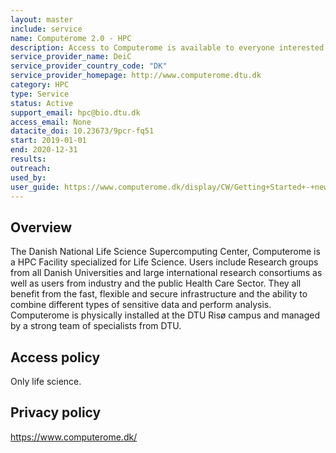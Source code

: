 ```yaml
---
layout: master
include: service
name: Computerome 2.0 - HPC
description: Access to Computerome is available to everyone interested in Life Sciences
service_provider_name: DeiC
service_provider_country_code: "DK"
service_provider_homepage: http://www.computerome.dtu.dk
category: HPC
type: Service
status: Active
support_email: hpc@bio.dtu.dk
access_email: None
datacite_doi: 10.23673/9pcr-fq51
start: 2019-01-01
end: 2020-12-31
results:
outreach:
used_by: 
user_guide: https://www.computerome.dk/display/CW/Getting+Started+-+new+users
---
```

<h2>Overview</h2>The Danish National Life Science Supercomputing Center, Computerome is a HPC Facility specialized for Life Science. Users include Research groups from all Danish Universities and large international research consortiums as well as users from industry and the public Health Care Sector. They all benefit from the fast, flexible and secure infrastructure and the ability to combine different types of sensitive data and perform analysis. Computerome is physically installed at the DTU Risø campus and managed by a strong team of specialists from DTU.

## Access policy
Only life science.

## Privacy policy
https://www.computerome.dk/
